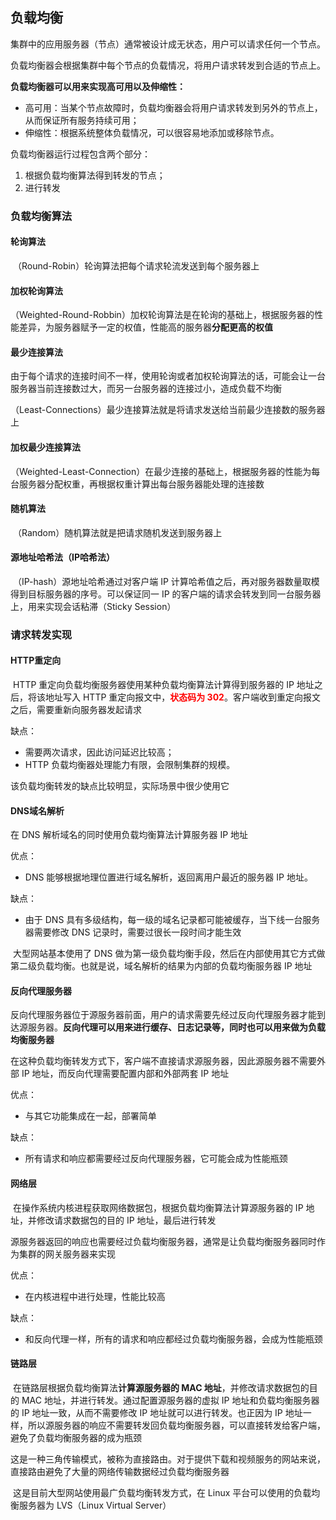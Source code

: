 ## 负载均衡

​		集群中的应用服务器（节点）通常被设计成无状态，用户可以请求任何一个节点。

​		负载均衡器会根据集群中每个节点的负载情况，将用户请求转发到合适的节点上。

**负载均衡器可以用来实现高可用以及伸缩性：**

- 高可用：当某个节点故障时，负载均衡器会将用户请求转发到另外的节点上，从而保证所有服务持续可用；
- 伸缩性：根据系统整体负载情况，可以很容易地添加或移除节点。

负载均衡器运行过程包含两个部分：

1. 根据负载均衡算法得到转发的节点；
2. 进行转发



### 负载均衡算法

#### 轮询算法

​		（Round-Robin）轮询算法把每个请求轮流发送到每个服务器上



#### 加权轮询算法

​		（Weighted-Round-Robbin）加权轮询算法是在轮询的基础上，根据服务器的性能差异，为服务器赋予一定的权值，性能高的服务器**分配更高的权值**



#### 最少连接算法

​		由于每个请求的连接时间不一样，使用轮询或者加权轮询算法的话，可能会让一台服务器当前连接数过大，而另一台服务器的连接过小，造成负载不均衡

​		（Least-Connections）最少连接算法就是将请求发送给当前最少连接数的服务器上



#### 加权最少连接算法

​		（Weighted-Least-Connection）在最少连接的基础上，根据服务器的性能为每台服务器分配权重，再根据权重计算出每台服务器能处理的连接数



#### 随机算法

​		（Random）随机算法就是把请求随机发送到服务器上



#### 源地址哈希法（IP哈希法）

​		（IP-hash）源地址哈希通过对客户端 IP 计算哈希值之后，再对服务器数量取模得到目标服务器的序号。可以保证同一 IP 的客户端的请求会转发到同一台服务器上，用来实现会话粘滞（Sticky Session）





### 请求转发实现

#### HTTP重定向

​		HTTP 重定向负载均衡服务器使用某种负载均衡算法计算得到服务器的 IP 地址之后，将该地址写入 HTTP 重定向报文中，**<font color=red>状态码为 302</font>**。客户端收到重定向报文之后，需要重新向服务器发起请求

缺点：

- 需要两次请求，因此访问延迟比较高；
- HTTP 负载均衡器处理能力有限，会限制集群的规模。

该负载均衡转发的缺点比较明显，实际场景中很少使用它



#### DNS域名解析

在 DNS 解析域名的同时使用负载均衡算法计算服务器 IP 地址

优点：

- DNS 能够根据地理位置进行域名解析，返回离用户最近的服务器 IP 地址。

缺点：

- 由于 DNS 具有多级结构，每一级的域名记录都可能被缓存，当下线一台服务器需要修改 DNS 记录时，需要过很长一段时间才能生效



​		大型网站基本使用了 DNS 做为第一级负载均衡手段，然后在内部使用其它方式做第二级负载均衡。也就是说，域名解析的结果为内部的负载均衡服务器 IP 地址



#### 反向代理服务器

​		反向代理服务器位于源服务器前面，用户的请求需要先经过反向代理服务器才能到达源服务器。**反向代理可以用来进行缓存、日志记录等，同时也可以用来做为负载均衡服务器**

​		在这种负载均衡转发方式下，客户端不直接请求源服务器，因此源服务器不需要外部 IP 地址，而反向代理需要配置内部和外部两套 IP 地址

优点：

- 与其它功能集成在一起，部署简单

缺点：

- 所有请求和响应都需要经过反向代理服务器，它可能会成为性能瓶颈



#### 网络层

​		在操作系统内核进程获取网络数据包，根据负载均衡算法计算源服务器的 IP 地址，并修改请求数据包的目的 IP 地址，最后进行转发

​		源服务器返回的响应也需要经过负载均衡服务器，通常是让负载均衡服务器同时作为集群的网关服务器来实现

优点：

- 在内核进程中进行处理，性能比较高

缺点：

- 和反向代理一样，所有的请求和响应都经过负载均衡服务器，会成为性能瓶颈



#### 链路层

​		在链路层根据负载均衡算法**计算源服务器的 MAC 地址**，并修改请求数据包的目的 MAC 地址，并进行转发。通过配置源服务器的虚拟 IP 地址和负载均衡服务器的 IP 地址一致，从而不需要修改 IP 地址就可以进行转发。也正因为 IP 地址一样，所以源服务器的响应不需要转发回负载均衡服务器，可以直接转发给客户端，避免了负载均衡服务器的成为瓶颈

​		这是一种三角传输模式，被称为直接路由。对于提供下载和视频服务的网站来说，直接路由避免了大量的网络传输数据经过负载均衡服务器

​		这是目前大型网站使用最广负载均衡转发方式，在 Linux 平台可以使用的负载均衡服务器为 LVS（Linux Virtual Server）

